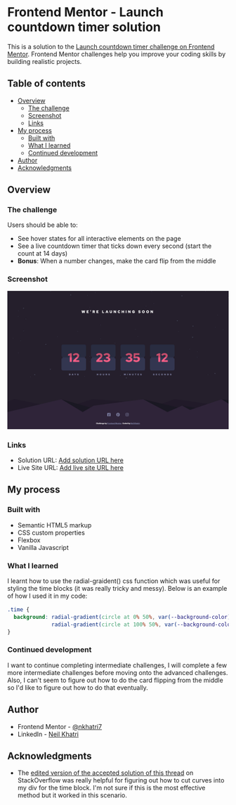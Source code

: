 # Frontend Mentor - Launch countdown timer solution

This is a solution to the [Launch countdown timer challenge on Frontend Mentor](https://www.frontendmentor.io/challenges/launch-countdown-timer-N0XkGfyz-). Frontend Mentor challenges help you improve your coding skills by building realistic projects. 

## Table of contents

- [Overview](#overview)
  - [The challenge](#the-challenge)
  - [Screenshot](#screenshot)
  - [Links](#links)
- [My process](#my-process)
  - [Built with](#built-with)
  - [What I learned](#what-i-learned)
  - [Continued development](#continued-development)
- [Author](#author)
- [Acknowledgments](#acknowledgments)

## Overview

### The challenge

Users should be able to:

- See hover states for all interactive elements on the page
- See a live countdown timer that ticks down every second (start the count at 14 days)
- **Bonus**: When a number changes, make the card flip from the middle

### Screenshot

![](./design/completed-screenshots/completed-desktop.png)

### Links

- Solution URL: [Add solution URL here](https://your-solution-url.com)
- Live Site URL: [Add live site URL here](https://your-live-site-url.com)

## My process

### Built with

- Semantic HTML5 markup
- CSS custom properties
- Flexbox
- Vanilla Javascript

### What I learned

I learnt how to use the radial-graident() css function which was useful for styling the time blocks (it was really tricky and messy). Below is an example of how I used it in my code:

```css
.time {
  background: radial-gradient(circle at 0% 50%, var(--background-color) 7px, transparent 0),
              radial-gradient(circle at 100% 50%, var(--background-color) 7px, transparent 0);
}
```

### Continued development

I want to continue completing intermediate challenges, I will complete a few more intermediate challenges before moving onto the advanced challenges. Also, I can't seem to figure out how to do the card flipping from the middle so I'd like to figure out how to do that eventually.

## Author

- Frontend Mentor - [@nkhatri7](https://www.frontendmentor.io/profile/nkhatri7)
- LinkedIn - [Neil Khatri](https://www.linkedin.com/in/neilkhatri/)

## Acknowledgments

- The [edited version of the accepted solution of this thread](https://stackoverflow.com/questions/12694635/css3-curved-cutout-from-div) on StackOverflow was really helpful for figuring out how to cut curves into my div for the time block. I'm not sure if this is the most effective method but it worked in this scenario.

